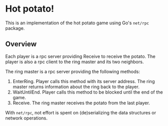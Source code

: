 # Hot potato!

This is an implementation of the hot potato game using Go's `net/rpc` package.

## Overview

Each player is a rpc server providing Receive to receive the potato.
The player is also a rpc client to the ring master and its two neighbors.

The ring master is a rpc server providing the following methods:
1. EnterRing.  Player calls this method with its server address.
   The ring master returns information about the ring back to the player.
2. WaitUntilEnd.  Player calls this method to be blocked until the end of
   the game.
3. Receive.  The ring master receives the potato from the last player.

With `net/rpc`, not effort is spent on (de)serializing the data structures
or network operations.
